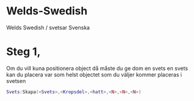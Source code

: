 # Welds-Swedish
Welds Swedish / svetsar Svenska

# Steg 1, 
Om du vill kuna positionera object då måste du ge dom en svets en svets kan du placera var som helst objectet som du väljer kommer placeras i svetsen
```lua
Svets:Skapa(<Svets>,<Kropsdel>,<hatt>,<N>,<N>,<N>)
```

